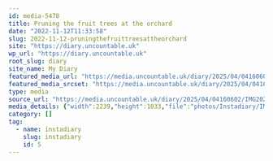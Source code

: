 ```yaml
---
id: media-5478
title: Pruning the fruit trees at the orchard
date: "2022-11-12T11:33:58"
slug: 2022-11-12-pruningthefruittreesattheorchard
site: "https://diary.uncountable.uk"
wp_url: "https://diary.uncountable.uk"
root_slug: diary
site_name: My Diary
featured_media_url: "https://media.uncountable.uk/diary/2025/04/04160602/IMG20221112113358-edited.webp"
featured_media_srcset: "https://media.uncountable.uk/diary/2025/04/04160602/IMG20221112113358-edited-300x138.webp 300w, https://media.uncountable.uk/diary/2025/04/04160602/IMG20221112113358-edited-1024x472.webp 1024w, https://media.uncountable.uk/diary/2025/04/04160602/IMG20221112113358-edited-150x150.webp 150w, https://media.uncountable.uk/diary/2025/04/04160602/IMG20221112113358-edited-640x295.webp 640w, https://media.uncountable.uk/diary/2025/04/04160602/IMG20221112113358-edited.webp 2239w"
type: media
source_url: "https://media.uncountable.uk/diary/2025/04/04160602/IMG20221112113358-edited.webp"
media_details: {"width":2239,"height":1033,"file":"photos/Instadiary/IMG20221112113358-edited.webp","filesize":189992,"sizes":{"medium":{"file":"IMG20221112113358-edited-300x138.webp","width":300,"height":138,"filesize":11846,"mime_type":"image/webp","source_url":"https://media.uncountable.uk/diary/2025/04/04160602/IMG20221112113358-edited-300x138.webp"},"large":{"file":"IMG20221112113358-edited-1024x472.webp","width":1024,"height":472,"filesize":107818,"mime_type":"image/webp","source_url":"https://media.uncountable.uk/diary/2025/04/04160602/IMG20221112113358-edited-1024x472.webp"},"thumbnail":{"file":"IMG20221112113358-edited-150x150.webp","width":150,"height":150,"filesize":6988,"mime_type":"image/webp","source_url":"https://media.uncountable.uk/diary/2025/04/04160602/IMG20221112113358-edited-150x150.webp"},"mobwidth":{"file":"IMG20221112113358-edited-640x295.webp","width":640,"height":295,"filesize":46570,"mime_type":"image/webp","source_url":"https://media.uncountable.uk/diary/2025/04/04160602/IMG20221112113358-edited-640x295.webp"},"full":{"file":"IMG20221112113358-edited.webp","width":2239,"height":1033,"mime_type":"image/webp","source_url":"https://media.uncountable.uk/diary/2025/04/04160602/IMG20221112113358-edited.webp"}},"image_meta":{"aperture":"0","credit":"","camera":"","caption":"","created_timestamp":"0","copyright":"","focal_length":"0","iso":"0","shutter_speed":"0","title":"","orientation":"0","keywords":[]}}
category: []
tag:
  - name: instadiary
    slug: instadiary
    id: 5
---
```


